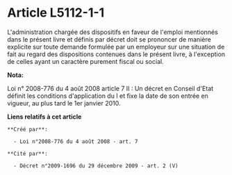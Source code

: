 # Article L5112-1-1

L'administration chargée des dispositifs en faveur de l'emploi mentionnés dans le présent livre et définis par décret doit se
prononcer de manière explicite sur toute demande formulée par un employeur sur une situation de fait au regard des
dispositions contenues dans le présent livre, à l'exception de celles ayant un caractère purement fiscal ou social.

**Nota:**

Loi n° 2008-776 du 4 août 2008 article 7 II : Un décret en Conseil d'Etat définit les conditions d'application du I et fixe
la date de son entrée en vigueur, au plus tard le 1er janvier 2010.

**Liens relatifs à cet article**

	**Créé par**:

	  - Loi n°2008-776 du 4 août 2008 - art. 7

	**Cité par**:

	  - Décret n°2009-1696 du 29 décembre 2009 - art. 2 (V)
